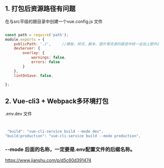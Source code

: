 
## 1. 打包后资源路径有问题

在与src平级的跟目录中创建一个vue.config.js 文件

```javascript

const path = require('path');
module.exports = {
    publicPath: './',     //模板、样式、脚本、图片等资源的路径中统一会加上额外的路径
    devServer: {
        overlay: {
            warnings: false,
            errors: false
        }
    },
    lintOnSave: false,
   
};
```


## 2. Vue-cli3 + Webpack多环境打包
.env.dev 文件

```javascript

```

```javascript

 "build": "vue-cli-service build --mode dev",
"build:production": "vue-cli-service build --mode production",

```

### --mode 后面的名称，一定要是.env配置文件的后缀名称。
https://www.jianshu.com/p/d5c60d391474
